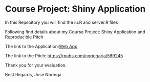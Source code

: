 # Course Project: Shiny Application
In this Repsoitory you will find the iu.R and server.R files

Following find details about my Course Project: Shiny Application and Reproducible Pitch

The link to the Application:[Web App](https://noriegarja.shinyapps.io/CourseraAssignment/)

The link to the Pitch: https://rpubs.com/noriegarja/589245

Thank you for your evaluation.

Best Regards, Jose Noriega

